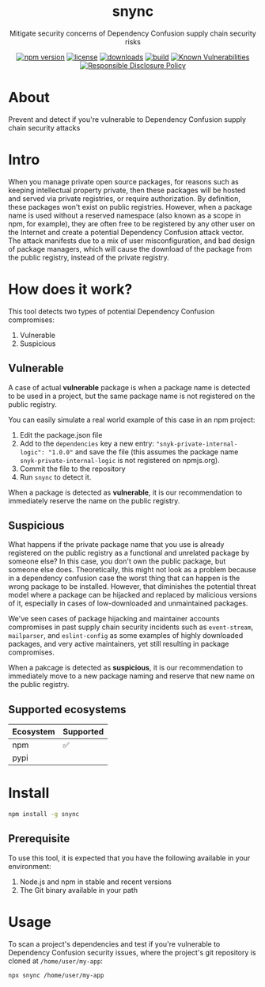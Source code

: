 
<p align="center"><h1 align="center">
  snync
</h1>

<p align="center">
  Mitigate security concerns of Dependency Confusion supply chain security risks
</p>

<p align="center">
  <a href="https://www.npmjs.org/package/snync"><img src="https://badgen.net/npm/v/snync" alt="npm version"/></a>
  <a href="https://www.npmjs.org/package/snync"><img src="https://badgen.net/npm/license/snync" alt="license"/></a>
  <a href="https://www.npmjs.org/package/snync"><img src="https://badgen.net/npm/dt/snync" alt="downloads"/></a>
  <a href="https://github.com/snyk-labs/snync/actions?workflow=CI"><img src="https://github.com/snyk-labs/snync/workflows/CI/badge.svg" alt="build"/></a>
  <a href="https://snyk.io/test/github/snyk-labs/snync"><img src="https://snyk.io/test/github/snyk-labs/snync/badge.svg" alt="Known Vulnerabilities"/></a>
  <a href="./SECURITY.md"><img src="https://img.shields.io/badge/Security-Responsible%20Disclosure-yellow.svg" alt="Responsible Disclosure Policy" /></a>
</p>

# About

Prevent and detect if you're vulnerable to Dependency Confusion supply chain security attacks 

# Intro

When you manage private open source packages, for reasons such as keeping intellectual property private, then these packages will be hosted and served via private registries, or require authorization. By definition, these packages won't exist on public registries. However, when a package name is used without a reserved namespace (also known as a scope in npm, for example), they are often free to be registered by any other user on the Internet and create a potential Dependency Confusion attack vector. The attack manifests due to a mix of user misconfiguration, and bad design of package managers, which will cause the download of the package from the public registry, instead of the private registry.

# How does it work?

This tool detects two types of potential Dependency Confusion compromises:
1. Vulnerable
2. Suspicious

## Vulnerable

A case of actual **vulnerable** package is when a package name is detected to be used in a project, but the same package name is not registered on the public registry.

You can easily simulate a real world example of this case in an npm project:
1. Edit the package.json file
2. Add to the `dependencies` key a new entry: `"snyk-private-internal-logic": "1.0.0"` and save the file (this assumes the package name `snyk-private-internal-logic` is not registered on npmjs.org).
3. Commit the file to the repository
4. Run `snync` to detect it.

When a package is detected as **vulnerable**, it is our recommendation to immediately reserve the name on the public registry.

## Suspicious

What happens if the private package name that you use is already registered on the public registry as a functional and unrelated package by someone else? In this case, you don't own the public package, but someone else does. Theoretically, this might not look as a problem because in a dependency confusion case the worst thing that can happen is the wrong package to be installed. However, that diminishes the potential threat model where a package can be hijacked and replaced by malicious versions of it, especially in cases of low-downloaded and unmaintained packages.

We've seen cases of package hijacking and maintainer accounts compromises in past supply chain security incidents such as `event-stream`, `mailparser`, and `eslint-config` as some examples of highly downloaded packages, and very active maintainers, yet still resulting in package compromises.

When a pakcage is detected as **suspicious**, it is our recommendation to immediately move to a new package naming and reserve that new name on the public registry.


## Supported ecosystems

| Ecosystem     | Supported 
| ------------- | ------------- 
| npm           | ✅  
| pypi          |   

# Install

```sh
npm install -g snync
```

## Prerequisite

To use this tool, it is expected that you have the following available in your environment:
1. Node.js and npm in stable and recent versions
2. The Git binary available in your path

# Usage

To scan a project's dependencies and test if you're vulnerable to Dependency Confusion security issues, where the project's git repository is cloned at `/home/user/my-app`:

```sh
npx snync /home/user/my-app
```
